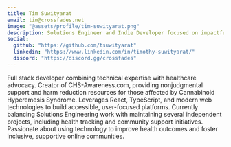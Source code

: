 ```yaml
---
title: Tim Suwityarat
email: tim@crossfades.net
image: "@assets/profile/tim-suwityarat.png"
description: Solutions Engineer and Indie Developer focused on impactful digital projects, including CHS-Awareness.com - a compassionate resource for Cannabinoid Hyperemesis Syndrome. Founder of Crossfades.net and creator of health-focused platforms like Sesh-Tracker.com and Tim's LifeOS.
social:
  github: "https://github.com/tsuwityarat"
  linkedin: "https://www.linkedin.com/in/timothy-suwityarat/"
  discord: "https://discord.gg/crossfades"
---
```


Full stack developer combining technical expertise with healthcare advocacy. Creator of CHS-Awareness.com, providing nonjudgmental support and harm reduction resources for those affected by Cannabinoid Hyperemesis Syndrome. Leverages React, TypeScript, and modern web technologies to build accessible, user-focused platforms. Currently balancing Solutions Engineering work with maintaining several independent projects, including health tracking and community support initiatives. Passionate about using technology to improve health outcomes and foster inclusive, supportive online communities.

